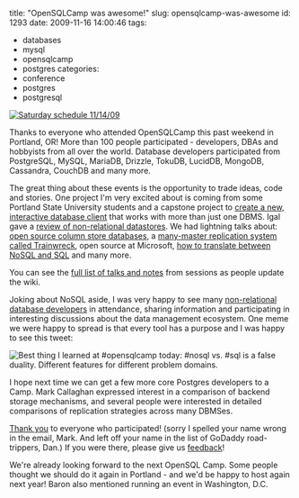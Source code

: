 title: "OpenSQLCamp was awesome!"
slug: opensqlcamp-was-awesome
id: 1293
date: 2009-11-16 14:00:46
tags: 
- databases
- mysql
- opensqlcamp
- postgres
categories: 
- conference
- postgres
- postgresql

[![Saturday schedule 11/14/09](http://farm3.static.flickr.com/2498/4102924001_5fb44380c5_m.jpg)](http://www.chesnok.com/daily/photos/photo/4102924001/saturday-schedule-111409.html "Saturday schedule 11/14/09") 

Thanks to everyone who attended OpenSQLCamp this past weekend in Portland, OR!  More than 100 people participated - developers, DBAs and hobbyists from all over the world. Database developers participated from PostgreSQL, MySQL, MariaDB, Drizzle, TokuDB, LucidDB, MongoDB, Cassandra, CouchDB and many more. 

The great thing about these events is the opportunity to trade ideas, code and stories. One project I'm very excited about is coming from some Portland State University students and a capstone project to [create a new, interactive database client](http://opensqlcamp.org/Drizzle_Client_Rewrite) that works with more than just one DBMS. Igal gave a [review of non-relational datastores](http://opensqlcamp.org/Non-Relational_Database_Stores). We had lightning talks about: [open source column store databases](http://www.luciddb.org/), a [many-master replication system called Trainwreck](http://mituzas.lt/2008/05/14/trainwreck-external-mysql-replication-agent/), open source at Microsoft, [how to translate between NoSQL and SQL](http://www.slideshare.net/brianaker/no-sql-talk) and many more.

You can see the [full list of talks and notes](http://opensqlcamp.org/Events/Portland2009/Schedule) from sessions as people update the wiki.

Joking about NoSQL aside, I was very happy to see many [non-relational database developers](http://blogs.neotechnology.com/emil/2009/11/nosql-scaling-to-size-and-scaling-to-complexity.html) in attendance, sharing information and participating in interesting discussions about the data management ecosystem. One meme we were happy to spread is that every tool has a purpose and I was happy to see this tweet:

![Best thing I learned at #opensqlcamp today: #nosql vs. #sql is a false duality. Different features for different problem domains.](http://img.skitch.com/20091116-gqp1ug43wwaq7gdw7e3u59mjr5.png)

I hope next time we can get a few more core Postgres developers to a Camp. Mark Callaghan expressed interest in a comparison of backend storage mechanisms, and several people were interested in detailed comparisons of replication strategies across many DBMSes.

[Thank you](http://groups.google.com/group/opensqlcamp/browse_thread/thread/fc701ea9cc7096e5) to everyone who participated! (sorry I spelled your name wrong in the email, Mark. And left off your name in the list of GoDaddy road-trippers, Dan.) If you were there, please give us [feedback](http://opensqlcamp.org/Events/Portland2009/Feedback)!

We're already looking forward to the next OpenSQL Camp. Some people thought we should do it again in Portland - and we'd be happy to host again next year! Baron also mentioned running an event in Washington, D.C.
